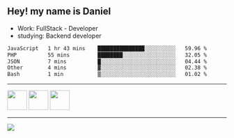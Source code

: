 ## Hey! my name is Daniel

- Work: FullStack - Developer
- studying: Backend developer

<!--START_SECTION:waka-->

```txt
JavaScript   1 hr 43 mins    ███████████████░░░░░░░░░░   59.96 %
PHP          55 mins         ████████░░░░░░░░░░░░░░░░░   32.05 %
JSON         7 mins          █░░░░░░░░░░░░░░░░░░░░░░░░   04.44 %
Other        4 mins          ▓░░░░░░░░░░░░░░░░░░░░░░░░   02.38 %
Bash         1 min           ▒░░░░░░░░░░░░░░░░░░░░░░░░   01.02 %
```

<!--END_SECTION:waka-->
    

<hr>
<div>
    <img height="45" src="https://img.icons8.com/color/48/000000/nodejs.png"/>
    <img height="45" src="https://www.vectorlogo.zone/logos/golang/golang-ar21.svg">
    <img height="45" src="https://www.vectorlogo.zone/logos/nestjs/nestjs-icon.svg">
</div>
<hr>
<div>
    <a href="https://www.linkedin.com/in/daniel-lucas-bb7b82193/" target="_blank">
        <img src="https://img.shields.io/badge/LinkedIn-0077B5?style=for-the-badge&logo=linkedin&logoColor=white">
    </a>
</div>

